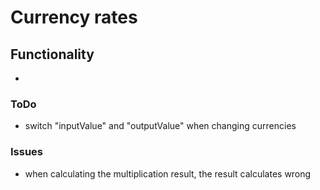 # Currency rates

## Functionality
* 

### ToDo
* switch "inputValue" and "outputValue" when changing currencies

### Issues
* when calculating the multiplication result, the result calculates wrong